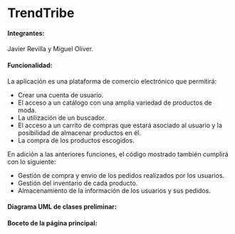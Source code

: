 # TrendTribe

#### Integrantes:
Javier Revilla y Miguel Oliver.

#### Funcionalidad:
La aplicación es una plataforma de comercio electrónico que permitirá:

* Crear una cuenta de usuario.
* El acceso a un catálogo con una amplia variedad de productos de moda.
* La utilización de un buscador.
* El acceso a un carrito de compras que estará asociado al usuario y la posibilidad de almacenar productos en él.
* La compra de los productos escogidos.

En adición a las anteriores funciones, el código mostrado también cumplirá con lo siguiente:

* Gestión de compra y envio de los pedidos realizados por los usuarios.
* Gestión del inventario de cada producto.
* Almacenamiento de la información de los usuarios y sus pedidos.

#### Diagrama UML de clases preliminar:

#### Boceto de la página principal: 

